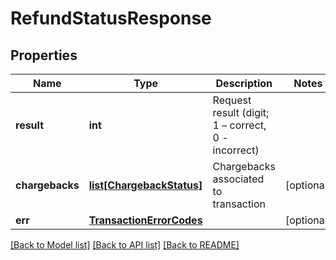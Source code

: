 # RefundStatusResponse

## Properties
Name | Type | Description | Notes
------------ | ------------- | ------------- | -------------
**result** | **int** | Request result (digit; 1 – correct, 0 - incorrect) | 
**chargebacks** | [**list[ChargebackStatus]**](ChargebackStatus.md) | Chargebacks associated to transaction | [optional] 
**err** | [**TransactionErrorCodes**](TransactionErrorCodes.md) |  | [optional] 

[[Back to Model list]](../README.md#documentation-for-models) [[Back to API list]](../README.md#documentation-for-api-endpoints) [[Back to README]](../README.md)


